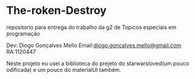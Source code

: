 # The-roken-Destroy
repositorio para entrega do trabalho da g2 de Topicos especiais em programação


Dev: Diogo Gonçalves Mello
Email:diogo.goncalves.mello@gmail.com
RA:1120447

Neste projeto eu usei a biblioteca do prejeto do starwarsloved(um pouco odificada) e um pouco do materialUI também.
